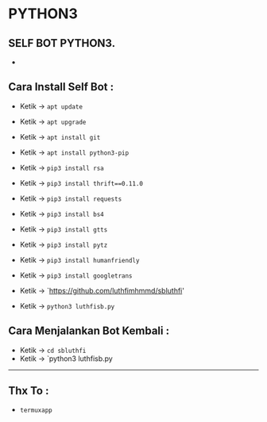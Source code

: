 # PYTHON3
SELF BOT PYTHON3.
------
-
Cara Install Self Bot :
------
- Ketik -> `apt update`
- Ketik -> `apt upgrade`
- Ketik -> `apt install git`
- Ketik -> `apt install python3-pip`
- Ketik -> `pip3 install rsa`
- Ketik -> `pip3 install thrift==0.11.0`
- Ketik -> `pip3 install requests`
- Ketik -> `pip3 install bs4`
- Ketik -> `pip3 install gtts`
- Ketik -> `pip3 install pytz`
- Ketik -> `pip3 install humanfriendly`
- Ketik -> `pip3 install googletrans`
- Ketik -> `https://github.com/luthfimhmmd/sbluthfi'

- Ketik -> `python3 luthfisb.py`

Cara Menjalankan Bot Kembali :
------
- Ketik -> `cd sbluthfi`
- Ketik -> `python3 luthfisb.py







------



Thx To :
------
- `termuxapp`
